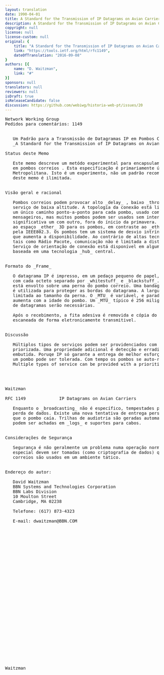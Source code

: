 ```yaml
---
layout: translation
date: 1990-04-01
title: A Standard for the Transmission of IP Datagrams on Avian Carriers
description: A Standard for the Transmission of IP Datagrams on Avian Carriers
copyright: null
license: null
license-custom: null
original: {
    title: "A Standard for the Transmission of IP Datagrams on Avian Carriers",
    link: "https://tools.ietf.org/html/rfc1149",
    dateOfTranslation: "2016-09-08"
}
authors: [{
    name: "D. Waitzman",
    link: "#"
}]
sponsors: null
translators: null
reviewers: null
isDraft: true
isReleaseCandidate: false
discussion: https://github.com/webiwg/historia-web-pt/issues/20
---
```


<pre>
Network Working Group                                        D. Waitzman
Pedidos para comentários: 1149                                       BBN STC
                                                            1º Abril 1990

   Um Padrão para a Transmissão de Datagramas IP em Pombos Correios
   _A Standard for the Transmission of IP Datagrams on Avian Carriers_

Status deste Memo
   
   Este memo descreve um metódo experimental para encapsulamento de datagramas de IP
   em pombos correios . Esta especificação é primariamente útil em Redes de Área
   Metropolitana. Isto é um experimento, não um padrão recomendado. Distribuição
   deste memo é ilimitada.
 

Visão geral e racional

   Pombos correios podem provocar alto _delay_ , baixo _throughput_ e 
   serviço de baixa altitude. A topologia da conexão está limitada a
   um único caminho ponto-a-ponto para cada pombo, usado com padrão dos 
   mensageiros, mas muitos pombos podem ser usados sem interferência 
   significativa um com outro, fora do ínicio da primavera. Isto é devido
   ao espaço _ether_ 3D para os pombos, em contraste ao _ether_ 1D usado
   pela IEEE802.3. Os pombos tem um sistema de desvio intrínseco de colisão,
   que aumenta a disponibilidade. Ao contrário de altas tecnologias de rede,
   tais como Rádio Pacote, comunicação não é limitada a distância linha de visão.
   Serviço de orientação de conexão está disponível em algumas cidades, usualmente
   baseada em uma tecnologia _hub_ central.


Formato do _Frame_

   O datagrama IP é impresso, em um pedaço pequeno de papel, em hexadecimal,
   com cada octeto separado por _whitestuff_ e _blackstuff_. O rolo de papel
   está envolto sobre uma perna do pombo correio. Uma bandagem de fita adesiva
   é utilizada para proteger as bordas do datagrama. A largura da bandagem é 
   limitada ao tamanho da perna. O _MTU_ é variável, e paradoxalmente, geralmente
   aumenta com a idade do pombo. Um _MTU_ típico é 256 miligramas. Algumas plataformas
   de datagramas serão necessárias.

   Após o recebimento, a fita adesiva é removida e cópia do papel é oticalmente
   escaneada de forma eletronicamente transmitivel.
  

Discussão
   
   Múltiplos tipos de serviços podem ser providenciados com estrutura de poder
   priorizada. Uma propriedade adicional é detecção e erradicação de worm 
   embutida. Poruqe IP só garante a entrega de melhor esforço, perda de 
   um pombo pode ser tolerada. Com tempo os pombos se auto-regeneram.
   Multiple types of service can be provided with a prioritized pecking
   



Waitzman                                                        [Page 1]

RFC 1149             IP Datagrams on Avian Carriers         1º Abril 1990

   Enquanto o _broadcasting_ não é específico, tempestades podem causar
   perda de dados. Existe uma nova tentativa de entrega persistente, até
   que o pombo caía. Trilhas de audiotria são geradas automaticamentes, e 
   podem ser achadas em _logs_ e suportes para cabos.
   

Considerações de Segurança

   Segurança é não geralmente um problema numa operação normal, mas medidas
   especial devem ser tomadas (como criptografia de dados) quando pombos 
   correios são usados em um ambiente tático.
 

Endereço do autor:

   David Waitzman
   BBN Systems and Technologies Corporation
   BBN Labs Division
   10 Moulton Street
   Cambridge, MA 02238

   Telefone: (617) 873-4323

   E-mail: dwaitzman@BBN.COM





























Waitzman                                                        [Page 2]
</pre>
